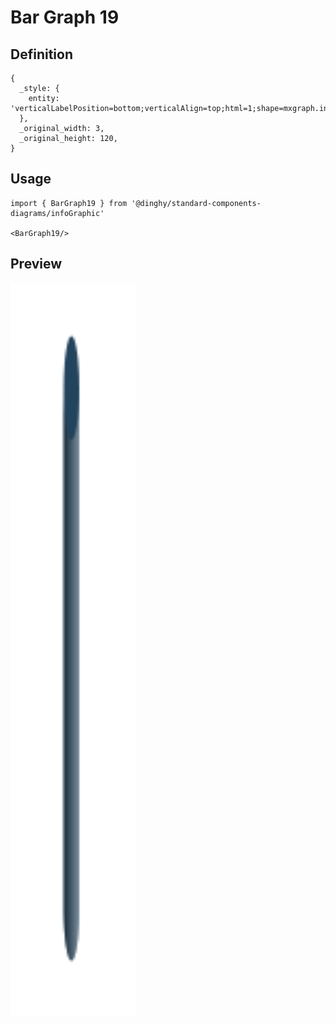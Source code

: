 # Bar Graph 19

## Definition

```
{
  _style: { 
    entity: 'verticalLabelPosition=bottom;verticalAlign=top;html=1;shape=mxgraph.infographic.cylinder;isoAngle=15;fillColor=#23445D;strokeColor=none;fontStyle=1;fontColor=#23445D;fontSize=12;shadow=0;',
  },
  _original_width: 3,
  _original_height: 120,
}
```

## Usage

```
import { BarGraph19 } from '@dinghy/standard-components-diagrams/infoGraphic'

<BarGraph19/>
```

## Preview

<img src="./bar-graph-19.png" width="200"/>
